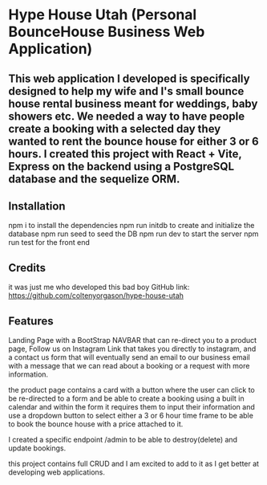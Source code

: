 # Hype House Utah (Personal BounceHouse Business Web Application)

## This web application I developed is specifically designed to help my wife and I's small bounce house rental business meant for weddings, baby showers etc. We needed a way to have people create a booking with a selected day they wanted to rent the bounce house for either 3 or 6 hours. I created this project with React + Vite, Express on the backend using a PostgreSQL database and the sequelize ORM.


## Installation

npm i to install the dependencies 
npm run initdb to create and initialize the database
npm run seed to seed the DB
npm run dev to start the server
npm run test for the front end


## Credits

it was just me who developed this bad boy
GitHub link: https://github.com/coltenyorgason/hype-house-utah

## Features

Landing Page with a BootStrap NAVBAR that can re-direct you to a product page, Follow us on Instagram Link that takes you directly to instagram, and a contact us form that will eventually send an email to our business email with a message that we can read about a booking or a request with more information. 

the product page contains a card with a button where the user can click to be re-directed to a form and be able to create a booking using a built in calendar and within the form it requires them to input their information and use a dropdown button to select either a 3 or 6 hour time frame to be able to book the bounce house with a price attached to it. 

I created a specific endpoint /admin to be able to destroy(delete) and update bookings. 

this project contains full CRUD and I am excited to add to it as I get better at developing web applications. 